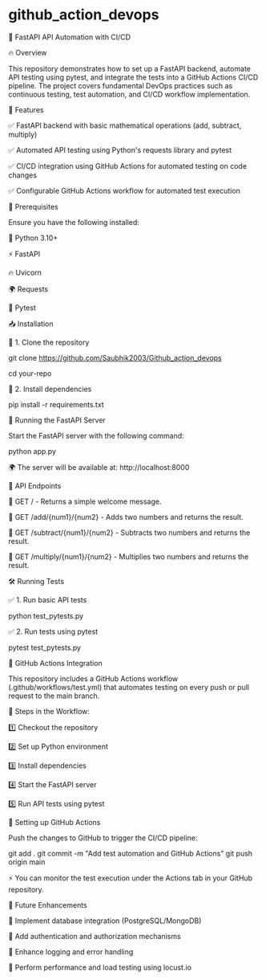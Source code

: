 # github_action_devops 
📌 FastAPI API Automation with CI/CD

🔥 Overview

This repository demonstrates how to set up a FastAPI backend, automate API testing using pytest, and integrate the tests into a GitHub Actions CI/CD pipeline. The project covers fundamental DevOps practices such as continuous testing, test automation, and CI/CD workflow implementation.

🚀 Features

✅ FastAPI backend with basic mathematical operations (add, subtract, multiply)

✅ Automated API testing using Python's requests library and pytest

✅ CI/CD integration using GitHub Actions for automated testing on code changes

✅ Configurable GitHub Actions workflow for automated test execution

📌 Prerequisites

Ensure you have the following installed:

🐍 Python 3.10+

⚡ FastAPI

🔥 Uvicorn

🌍 Requests

🧪 Pytest

📥 Installation

🔹 1. Clone the repository

git clone https://github.com/Saubhik2003/Github_action_devops

cd your-repo

🔹 2. Install dependencies

pip install -r requirements.txt

🚀 Running the FastAPI Server

Start the FastAPI server with the following command:

python app.py

🌍 The server will be available at: http://localhost:8000

🔗 API Endpoints

📌 GET / - Returns a simple welcome message.

📌 GET /add/{num1}/{num2} - Adds two numbers and returns the result.

📌 GET /subtract/{num1}/{num2} - Subtracts two numbers and returns the result.

📌 GET /multiply/{num1}/{num2} - Multiplies two numbers and returns the result.

🛠 Running Tests

✅ 1. Run basic API tests

python test_pytests.py

✅ 2. Run tests using pytest

pytest test_pytests.py

🔄 GitHub Actions Integration

This repository includes a GitHub Actions workflow (.github/workflows/test.yml) that automates testing on every push or pull request to the main branch.

📌 Steps in the Workflow:

1️⃣ Checkout the repository

2️⃣ Set up Python environment

3️⃣ Install dependencies

4️⃣ Start the FastAPI server

5️⃣ Run API tests using pytest

📌 Setting up GitHub Actions

Push the changes to GitHub to trigger the CI/CD pipeline:

git add . git commit -m "Add test automation and GitHub Actions" git push origin main

⚡ You can monitor the test execution under the Actions tab in your GitHub repository.

🌟 Future Enhancements

🔹 Implement database integration (PostgreSQL/MongoDB) 

🔹 Add authentication and authorization mechanisms 

🔹 Enhance logging and error handling 

🔹 Perform performance and load testing using locust.io
